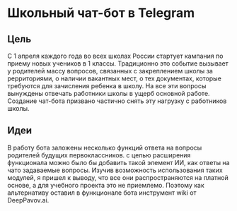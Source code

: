 # Школьный чат-бот в Telegram

## Цель

С 1 апреля каждого года во всех школах России стартует кампания по приему новых учеников в 1 классы.
Традиционно это событие вызывает у родителей массу вопросов, связанных с закреплением школы за рерриториями, о наличии вакантных мест, о тех документах, которые требуются для зачисления ребенка в школу.
На все эти вопросы вынуждены отвечать работники школы в ущерб основной работе.
Создание чат-бота призвано частично снять эту нагрузку с работников школы.

## Идеи

В работу бота заложены несколько функций ответа на вопросы родителей будущих первоклассников.
с целью расширения функционала можно было бы добавить такой элемент ИИ, как ответы на чато задаваемые вопросы.
Изучив возможность использования таких модулей, я пришел к выводу, что все они распространяются на платной основе, а для учебного проекта это не приемлемо. Поэтому как альтернативу оставил в функционале бота инструмент wiki от DeepPavov.ai.
